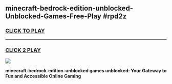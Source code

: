 
## minecraft-bedrock-edition-unblocked-Unblocked-Games-Free-Play #rpd2z
<h3>
<a href="https://us.freeplayer.one?title=minecraft-bedrock-edition-unblocked&ref=9M">CLICK TO PLAY</a></h3>
<hr>

<h3>
<a href="https://us.freeplayer.one?title=minecraft-bedrock-edition-unblocked&ref=9M">CLICK 2 PLAY</a>
  
</h3>

<a href="https://us.freeplayer.one?title=minecraft-bedrock-edition-unblocked&ref=9M"><img src="https://clearcache.store/games.png"></a>


**minecraft-bedrock-edition-unblocked games unblocked: Your Gateway to Fun and Accessible Online Gaming**
